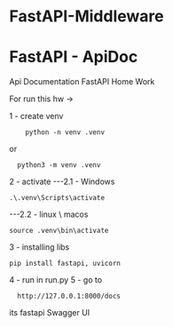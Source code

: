 # FastAPI-Middleware

# FastAPI - ApiDoc
Api Documentation FastAPI Home Work


For run this hw ->

1 - create venv 
``` text
    python -n venv .venv 
```
or 
``` text
  python3 -m venv .venv
```
2 - activate 
---2.1 - Windows 
  ``` text
  .\.venv\Scripts\activate
```
---2.2 - linux \ macos
   ``` text
  source .venv\bin\activate
```
3 - installing libs
  ``` text
  pip install fastapi, uvicorn
```

4 - run in run.py
5 - go to 
``` text
  http://127.0.0.1:8000/docs
```
its fastapi Swagger UI 

 
